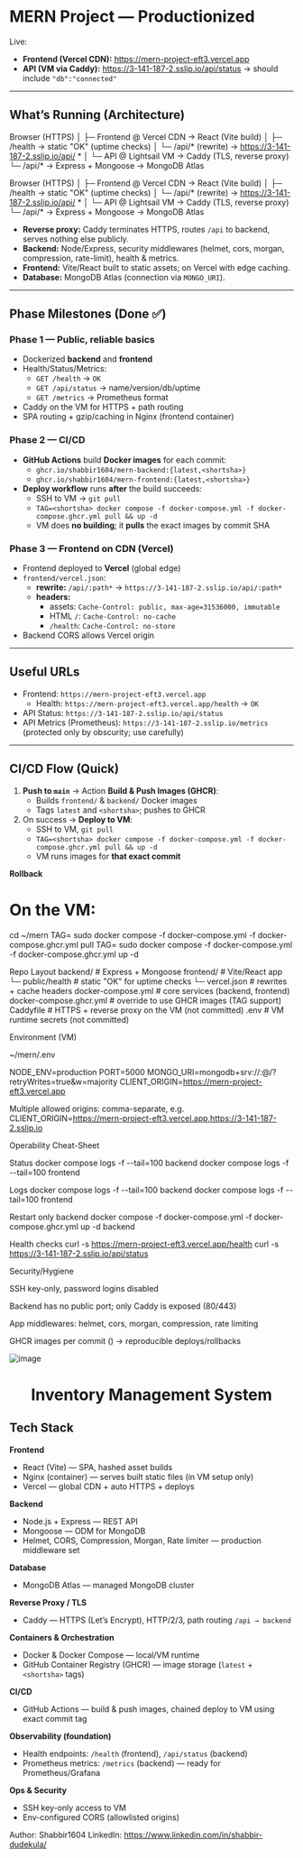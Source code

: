 # MERN Project — Productionized

Live:
- **Frontend (Vercel CDN):** https://mern-project-eft3.vercel.app
- **API (VM via Caddy):** https://3-141-187-2.sslip.io/api/status → should include `"db":"connected"`

---

## What’s Running (Architecture)

Browser (HTTPS)
│
├─ Frontend @ Vercel CDN → React (Vite build)
│ ├─ /health → static "OK" (uptime checks)
│ └─ /api/* (rewrite) → https://3-141-187-2.sslip.io/api/
*
│
└─ API @ Lightsail VM → Caddy (TLS, reverse proxy)
└─ /api/* → Express + Mongoose → MongoDB Atlas

Browser (HTTPS)
│
├─ Frontend @ Vercel CDN → React (Vite build)
│ ├─ /health → static "OK" (uptime checks)
│ └─ /api/* (rewrite) → https://3-141-187-2.sslip.io/api/
*
│
└─ API @ Lightsail VM → Caddy (TLS, reverse proxy)
└─ /api/* → Express + Mongoose → MongoDB Atlas


- **Reverse proxy:** Caddy terminates HTTPS, routes `/api` to backend, serves nothing else publicly.
- **Backend:** Node/Express, security middlewares (helmet, cors, morgan, compression, rate-limit), health & metrics.
- **Frontend:** Vite/React built to static assets; on Vercel with edge caching.
- **Database:** MongoDB Atlas (connection via `MONGO_URI`).

---

## Phase Milestones (Done ✅)

### Phase 1 — Public, reliable basics
- Dockerized **backend** and **frontend**
- Health/Status/Metrics:
  - `GET /health` → `OK`
  - `GET /api/status` → name/version/db/uptime
  - `GET /metrics` → Prometheus format
- Caddy on the VM for HTTPS + path routing
- SPA routing + gzip/caching in Nginx (frontend container)

### Phase 2 — CI/CD
- **GitHub Actions** build **Docker images** for each commit:
  - `ghcr.io/shabbir1604/mern-backend:{latest,<shortsha>}`
  - `ghcr.io/shabbir1604/mern-frontend:{latest,<shortsha>}`
- **Deploy workflow** runs **after** the build succeeds:
  - SSH to VM → `git pull`
  - `TAG=<shortsha> docker compose -f docker-compose.yml -f docker-compose.ghcr.yml pull && up -d`
  - VM does **no building**; it **pulls** the exact images by commit SHA

### Phase 3 — Frontend on CDN (Vercel)
- Frontend deployed to **Vercel** (global edge)
- `frontend/vercel.json`:
  - **rewrite:** `/api/:path*` → `https://3-141-187-2.sslip.io/api/:path*`
  - **headers:**
    - assets: `Cache-Control: public, max-age=31536000, immutable`
    - HTML `/`: `Cache-Control: no-cache`
    - `/health`: `Cache-Control: no-store`
- Backend CORS allows Vercel origin

---

## Useful URLs

- Frontend: `https://mern-project-eft3.vercel.app`
  - Health: `https://mern-project-eft3.vercel.app/health` → `OK`
- API Status: `https://3-141-187-2.sslip.io/api/status`
- API Metrics (Prometheus): `https://3-141-187-2.sslip.io/metrics` (protected only by obscurity; use carefully)

---

## CI/CD Flow (Quick)

1. **Push to `main`** → Action **Build & Push Images (GHCR)**:
   - Builds `frontend/` & `backend/` Docker images
   - Tags `latest` and `<shortsha>`; pushes to GHCR
2. On success → **Deploy to VM**:
   - SSH to VM, `git pull`
   - `TAG=<shortsha> docker compose -f docker-compose.yml -f docker-compose.ghcr.yml pull && up -d`
   - VM runs images for **that exact commit**

**Rollback**
# On the VM:
cd ~/mern
TAG=<previous7sha> sudo docker compose -f docker-compose.yml -f docker-compose.ghcr.yml pull
TAG=<previous7sha> sudo docker compose -f docker-compose.yml -f docker-compose.ghcr.yml up -d

Repo Layout
backend/                 # Express + Mongoose
frontend/                # Vite/React app
  └─ public/health       # static "OK" for uptime checks
  └─ vercel.json         # rewrites + cache headers
docker-compose.yml       # core services (backend, frontend)
docker-compose.ghcr.yml  # override to use GHCR images (TAG support)
Caddyfile                # HTTPS + reverse proxy on the VM (not committed)
.env                     # VM runtime secrets (not committed)

Environment (VM)

~/mern/.env

NODE_ENV=production
PORT=5000
MONGO_URI=mongodb+srv://<user>:<pass>@<cluster>/<dbname>?retryWrites=true&w=majority
CLIENT_ORIGIN=https://mern-project-eft3.vercel.app


Multiple allowed origins: comma-separate, e.g.
CLIENT_ORIGIN=https://mern-project-eft3.vercel.app,https://3-141-187-2.sslip.io

Operability Cheat-Sheet

Status
docker compose logs -f --tail=100 backend
docker compose logs -f --tail=100 frontend

Logs
docker compose logs -f --tail=100 backend
docker compose logs -f --tail=100 frontend

Restart only backend
docker compose -f docker-compose.yml -f docker-compose.ghcr.yml up -d backend

Health checks
curl -s https://mern-project-eft3.vercel.app/health
curl -s https://3-141-187-2.sslip.io/api/status

Security/Hygiene

SSH key-only, password logins disabled

Backend has no public port; only Caddy is exposed (80/443)

App middlewares: helmet, cors, morgan, compression, rate limiting

GHCR images per commit (<shortsha>) → reproducible deploys/rollbacks



![image](https://github.com/user-attachments/assets/36c105b2-618f-4ae1-abb6-bacc794c4286)

<h1 align="center">Inventory Management System</h1>

## Tech Stack

**Frontend**
- React (Vite) — SPA, hashed asset builds
- Nginx (container) — serves built static files (in VM setup only)
- Vercel — global CDN + auto HTTPS + deploys

**Backend**
- Node.js + Express — REST API
- Mongoose — ODM for MongoDB
- Helmet, CORS, Compression, Morgan, Rate limiter — production middleware set

**Database**
- MongoDB Atlas — managed MongoDB cluster

**Reverse Proxy / TLS**
- Caddy — HTTPS (Let’s Encrypt), HTTP/2/3, path routing `/api → backend`

**Containers & Orchestration**
- Docker & Docker Compose — local/VM runtime
- GitHub Container Registry (GHCR) — image storage (`latest` + `<shortsha>` tags)

**CI/CD**
- GitHub Actions — build & push images, chained deploy to VM using exact commit tag

**Observability (foundation)**
- Health endpoints: `/health` (frontend), `/api/status` (backend)
- Prometheus metrics: `/metrics` (backend) — ready for Prometheus/Grafana

**Ops & Security**
- SSH key-only access to VM
- Env-configured CORS (allowlisted origins)


Author:   Shabbir1604
LinkedIn: https://www.linkedin.com/in/shabbir-dudekula/

